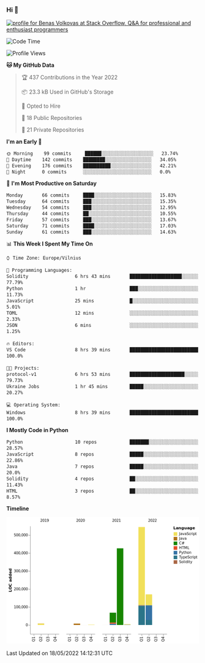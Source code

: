 ### Hi 👋
<a href="https://stackoverflow.com/users/14954249/benas-volkovas"><img src="https://stackoverflow.com/users/flair/14954249.png?theme=dark" width="208" height="58" alt="profile for Benas Volkovas at Stack Overflow, Q&amp;A for professional and enthusiast programmers" title="profile for Benas Volkovas at Stack Overflow, Q&amp;A for professional and enthusiast programmers"></a>

<!--START_SECTION:waka-->
![Code Time](http://img.shields.io/badge/Code%20Time-693%20hrs%2031%20mins-blue)

![Profile Views](http://img.shields.io/badge/Profile%20Views-9-blue)

**🐱 My GitHub Data** 

> 🏆 437 Contributions in the Year 2022
 > 
> 📦 23.3 kB Used in GitHub's Storage 
 > 
> 💼 Opted to Hire
 > 
> 📜 18 Public Repositories 
 > 
> 🔑 21 Private Repositories  
 > 
**I'm an Early 🐤** 

```text
🌞 Morning    99 commits     ██████░░░░░░░░░░░░░░░░░░░   23.74% 
🌆 Daytime    142 commits    ████████░░░░░░░░░░░░░░░░░   34.05% 
🌃 Evening    176 commits    ██████████░░░░░░░░░░░░░░░   42.21% 
🌙 Night      0 commits      ░░░░░░░░░░░░░░░░░░░░░░░░░   0.0%

```
📅 **I'm Most Productive on Saturday** 

```text
Monday       66 commits     ████░░░░░░░░░░░░░░░░░░░░░   15.83% 
Tuesday      64 commits     ███░░░░░░░░░░░░░░░░░░░░░░   15.35% 
Wednesday    54 commits     ███░░░░░░░░░░░░░░░░░░░░░░   12.95% 
Thursday     44 commits     ██░░░░░░░░░░░░░░░░░░░░░░░   10.55% 
Friday       57 commits     ███░░░░░░░░░░░░░░░░░░░░░░   13.67% 
Saturday     71 commits     ████░░░░░░░░░░░░░░░░░░░░░   17.03% 
Sunday       61 commits     ███░░░░░░░░░░░░░░░░░░░░░░   14.63%

```


📊 **This Week I Spent My Time On** 

```text
⌚︎ Time Zone: Europe/Vilnius

💬 Programming Languages: 
Solidity                 6 hrs 43 mins       ███████████████████░░░░░░   77.79% 
Python                   1 hr                ███░░░░░░░░░░░░░░░░░░░░░░   11.73% 
JavaScript               25 mins             █░░░░░░░░░░░░░░░░░░░░░░░░   5.01% 
TOML                     12 mins             ░░░░░░░░░░░░░░░░░░░░░░░░░   2.33% 
JSON                     6 mins              ░░░░░░░░░░░░░░░░░░░░░░░░░   1.25%

🔥 Editors: 
VS Code                  8 hrs 39 mins       █████████████████████████   100.0%

🐱‍💻 Projects: 
protocol-v1              6 hrs 53 mins       ████████████████████░░░░░   79.73% 
Ukraine Jobs             1 hr 45 mins        █████░░░░░░░░░░░░░░░░░░░░   20.27%

💻 Operating System: 
Windows                  8 hrs 39 mins       █████████████████████████   100.0%

```

**I Mostly Code in Python** 

```text
Python                   10 repos            ███████░░░░░░░░░░░░░░░░░░   28.57% 
JavaScript               8 repos             █████░░░░░░░░░░░░░░░░░░░░   22.86% 
Java                     7 repos             █████░░░░░░░░░░░░░░░░░░░░   20.0% 
Solidity                 4 repos             ██░░░░░░░░░░░░░░░░░░░░░░░   11.43% 
HTML                     3 repos             ██░░░░░░░░░░░░░░░░░░░░░░░   8.57%

```


**Timeline**

![Chart not found](https://raw.githubusercontent.com/BenasVolkovas/BenasVolkovas/main/charts/bar_graph.png) 


 Last Updated on 18/05/2022 14:12:31 UTC
<!--END_SECTION:waka-->
